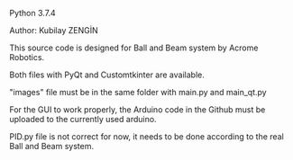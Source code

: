Python 3.7.4

Author: Kubilay ZENGİN

This source code is designed for Ball and Beam system by Acrome Robotics. 

Both files with PyQt and Customtkinter are available.

"images" file must be in the same folder with main.py and main_qt.py

For the GUI to work properly, the Arduino code in the Github must be uploaded to the currently used arduino.

PID.py file is not correct for now, it needs to be done according to the real Ball and Beam system.
